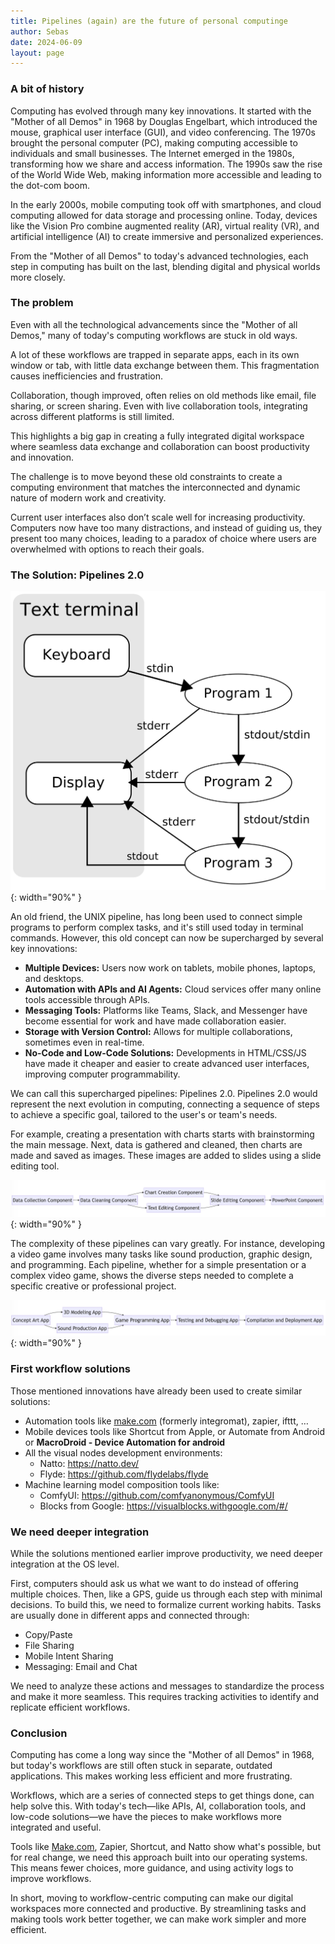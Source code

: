```yaml
---
title: Pipelines (again) are the future of personal computinge
author: Sebas
date: 2024-06-09
layout: page
---
```


### A bit of history

Computing has evolved through many key innovations. It started with the "Mother of all Demos" in 1968 by Douglas Engelbart, which introduced the mouse, graphical user interface (GUI), and video conferencing. The 1970s brought the personal computer (PC), making computing accessible to individuals and small businesses. The Internet emerged in the 1980s, transforming how we share and access information. The 1990s saw the rise of the World Wide Web, making information more accessible and leading to the dot-com boom.

In the early 2000s, mobile computing took off with smartphones, and cloud computing allowed for data storage and processing online. Today, devices like the Vision Pro combine augmented reality (AR), virtual reality (VR), and artificial intelligence (AI) to create immersive and personalized experiences.

From the "Mother of all Demos" to today's advanced technologies, each step in computing has built on the last, blending digital and physical worlds more closely.

### The problem

Even with all the technological advancements since the "Mother of all Demos," many of today's computing workflows are stuck in old ways.

A lot of these workflows are trapped in separate apps, each in its own window or tab, with little data exchange between them. This fragmentation causes inefficiencies and frustration.

Collaboration, though improved, often relies on old methods like email, file sharing, or screen sharing. Even with live collaboration tools, integrating across different platforms is still limited.

This highlights a big gap in creating a fully integrated digital workspace where seamless data exchange and collaboration can boost productivity and innovation.

The challenge is to move beyond these old constraints to create a computing environment that matches the interconnected and dynamic nature of modern work and creativity.

Current user interfaces also don’t scale well for increasing productivity. Computers now have too many distractions, and instead of guiding us, they present too many choices, leading to a paradox of choice where users are overwhelmed with options to reach their goals.

### The Solution: Pipelines 2.0

![Untitled](/assets/images/2024-06-09-pipeline2-img/Untitled.png){: width="90%" }

An old friend, the UNIX pipeline, has long been used to connect simple programs to perform complex tasks, and it's still used today in terminal commands. However, this old concept can now be supercharged by several key innovations:

- **Multiple Devices:** Users now work on tablets, mobile phones, laptops, and desktops.
- **Automation with APIs and AI Agents:** Cloud services offer many online tools accessible through APIs.
- **Messaging Tools:** Platforms like Teams, Slack, and Messenger have become essential for work and have made collaboration easier.
- **Storage with Version Control:** Allows for multiple collaborations, sometimes even in real-time.
- **No-Code and Low-Code Solutions:** Developments in HTML/CSS/JS have made it cheaper and easier to create advanced user interfaces, improving computer programmability.

We can call this supercharged pipelines: Pipelines 2.0. Pipelines 2.0 would represent the next evolution in computing, connecting a sequence of steps to achieve a specific goal, tailored to the user's or team's needs.

For example, creating a presentation with charts starts with brainstorming the main message. Next, data is gathered and cleaned, then charts are made and saved as images. These images are added to slides using a slide editing tool.

![Untitled](/assets/images/2024-06-09-pipeline2-img/Untitled%201.png){: width="90%" }

The complexity of these pipelines can vary greatly. For instance, developing a video game involves many tasks like sound production, graphic design, and programming. Each pipeline, whether for a simple presentation or a complex video game, shows the diverse steps needed to complete a specific creative or professional project.

![Untitled](/assets/images/2024-06-09-pipeline2-img/Untitled%202.png){: width="90%" }

### First workflow solutions

Those mentioned innovations have already been used to create similar solutions:

- Automation tools like [make.com](http://make.com) (formerly integromat), zapier, ifttt, …
- Mobile devices tools like Shortcut from Apple, or Automate from Android or **MacroDroid - Device Automation for android**
- All the visual nodes development environments:
    - Natto: https://natto.dev/
    - Flyde: https://github.com/flydelabs/flyde
- Machine learning model composition tools like:
    - ComfyUI: https://github.com/comfyanonymous/ComfyUI
    - Blocks from Google: https://visualblocks.withgoogle.com/#/

### We need deeper integration

While the solutions mentioned earlier improve productivity, we need deeper integration at the OS level.

First, computers should ask us what we want to do instead of offering multiple choices. Then, like a GPS, guide us through each step with minimal decisions. To build this, we need to formalize current working habits. Tasks are usually done in different apps and connected through:

- Copy/Paste
- File Sharing
- Mobile Intent Sharing
- Messaging: Email and Chat

We need to analyze these actions and messages to standardize the process and make it more seamless. This requires tracking activities to identify and replicate efficient workflows.

### Conclusion

Computing has come a long way since the "Mother of all Demos" in 1968, but today's workflows are still often stuck in separate, outdated applications. This makes working less efficient and more frustrating.

Workflows, which are a series of connected steps to get things done, can help solve this. With today's tech—like APIs, AI, collaboration tools, and low-code solutions—we have the pieces to make workflows more integrated and useful.

Tools like [Make.com](http://make.com/), Zapier, Shortcut, and Natto show what's possible, but for real change, we need this approach built into our operating systems. This means fewer choices, more guidance, and using activity logs to improve workflows.

In short, moving to workflow-centric computing can make our digital workspaces more connected and productive. By streamlining tasks and making tools work better together, we can make work simpler and more efficient.